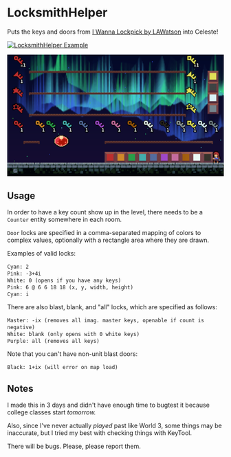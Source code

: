 # LocksmithHelper

Puts the keys and doors from [I Wanna Lockpick by LAWatson](https://lawatson.itch.io/i-wanna-lockpick) into Celeste!

[![LocksmithHelper Example](https://img.youtube.com/vi/t6eDDkViZEk/0.jpg)](https://youtu.be/t6eDDkViZEk "LocksmithHelper Example")

![Madeline standing with keys and doors from I Wanna Lockpick of many colors and shapes](image.png)

## Usage

In order to have a key count show up in the level, there needs to be a `Counter` entity somewhere in each room. 

`Door` locks are specified in a comma-separated mapping of colors to complex values, optionally with a rectangle area where they are drawn.

Examples of valid locks:
```
Cyan: 2
Pink: -3+4i
White: 0 (opens if you have any keys)
Pink: 6 @ 6 6 18 18 (x, y, width, height)
Cyan: i
```
There are also blast, blank, and "all" locks, which are specified as follows:
```
Master: -ix (removes all imag. master keys, openable if count is negative)
White: blank (only opens with 0 white keys)
Purple: all (removes all keys)
```
Note that you can't have non-unit blast doors:
```
Black: 1+ix (will error on map load)
```


## Notes

I made this in 3 days and didn't have enough time to bugtest it because college classes start *tomorrow.*

Also, since I've never actually _played_ past like World 3, some things may be inaccurate, but I tried my best with checking things with KeyTool. 

There will be bugs. Please, please report them.

